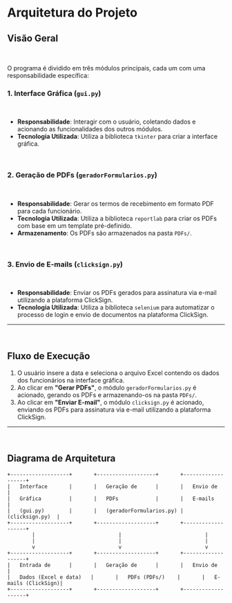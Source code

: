 # Arquitetura do Projeto

## Visão Geral
<br/>

O programa é dividido em três módulos principais, cada um com uma responsabilidade específica:
<br/>

### 1. Interface Gráfica (`gui.py`)
<br/>

- **Responsabilidade**: Interagir com o usuário, coletando dados e acionando as funcionalidades dos outros módulos.
- **Tecnologia Utilizada**: Utiliza a biblioteca `tkinter` para criar a interface gráfica.
<br/>

### 2. Geração de PDFs (`geradorFormularios.py`)
<br/>

- **Responsabilidade**: Gerar os termos de recebimento em formato PDF para cada funcionário.
- **Tecnologia Utilizada**: Utiliza a biblioteca `reportlab` para criar os PDFs com base em um template pré-definido.
- **Armazenamento**: Os PDFs são armazenados na pasta `PDFs/`.
<br/>

### 3. Envio de E-mails (`clicksign.py`)
<br/>

- **Responsabilidade**: Enviar os PDFs gerados para assinatura via e-mail utilizando a plataforma ClickSign.
- **Tecnologia Utilizada**: Utiliza a biblioteca `selenium` para automatizar o processo de login e envio de documentos na plataforma ClickSign.

---
<br/>

## Fluxo de Execução

1. O usuário insere a data e seleciona o arquivo Excel contendo os dados dos funcionários na interface gráfica.
2. Ao clicar em **"Gerar PDFs"**, o módulo `geradorFormularios.py` é acionado, gerando os PDFs e armazenando-os na pasta `PDFs/`.
3. Ao clicar em **"Enviar E-mail"**, o módulo `clicksign.py` é acionado, enviando os PDFs para assinatura via e-mail utilizando a plataforma ClickSign.

---
<br/>

## Diagrama de Arquitetura

```plaintext
+-------------------+       +-------------------+       +-------------------+
|   Interface       |       |   Geração de      |       |   Envio de        |
|   Gráfica         |       |   PDFs            |       |   E-mails         |
|   (gui.py)        |       |   (geradorFormularios.py) |   (clicksign.py)  |
+-------------------+       +-------------------+       +-------------------+
        |                           |                           |
        |                           |                           |
        v                           v                           v
+-------------------+       +-------------------+       +-------------------+
|   Entrada de      |       |   Geração de      |       |   Envio de        |
|   Dados (Excel e data)   |       |   PDFs (PDFs/)    |       |   E-mails (ClickSign)|
+-------------------+       +-------------------+       +-------------------+
